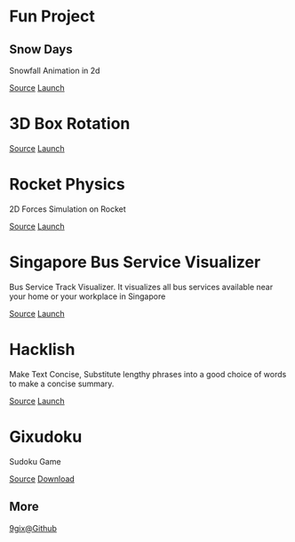 # Fun Project

## Snow Days

Snowfall Animation in 2d

[Source](https://github.com/9gix/gixlab/tree/master/snow>)
[Launch](http://9gix.github.io/gixlab/snow/)


# 3D Box Rotation

[Source](https://github.com/9gix/random-stuff/tree/master/9gix)
[Launch](http://9gix.github.io/random-stuff/9gix/)

# Rocket Physics

2D Forces Simulation on Rocket

[Source](https://github.com/9gix/rocket)
[Launch](http://9gix.github.io/rocket/)

# Singapore Bus Service Visualizer

Bus Service Track Visualizer. 
It visualizes all bus services available near your home 
or your workplace in Singapore

[Source](https://github.com/9gix/gohome)
[Launch](http://gohomesg.appspot.com/)

# Hacklish

Make Text Concise, Substitute lengthy phrases into a good choice of words to make a concise summary. 

[Source](https://github.com/9gix/hacklish)
[Launch](http://hacklish.appspot.com/)

# Gixudoku

Sudoku Game

[Source](https://github.com/9gix/gixudoku)
[Download](http://9gix.github.io/gixudoku/gixudoku.jar)

More
----

[9gix@Github](https://github.com/9gix/)
